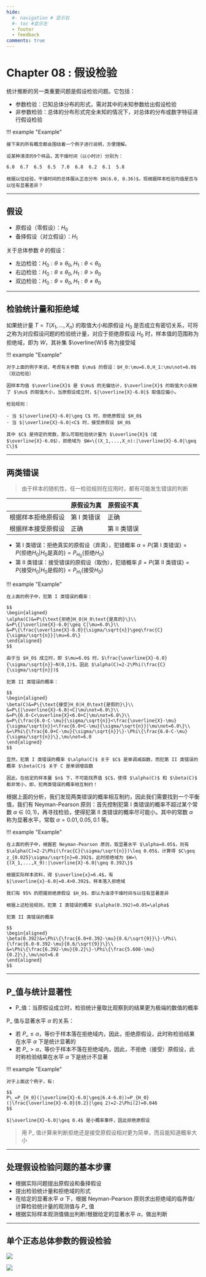 ```yaml
---
hide:
  #- navigation # 显示右
  #- toc #显示左
  - footer
  - feedback
comments: true
---  
```


# Chapter 08 : 假设检验

统计推断的另一类重要问题是假设检验问题。它包括：

- 参数检验：已知总体分布的形式，需对其中的未知参数给出假设检验
- 非参数检验：总体的分布形式完全未知的情况下，对总体的分布或数字特征进行假设检验

!!! example "Example"

	接下来的所有概念都会围绕着一个例子进行说明，方便理解。
	
	设某种清漆的9个样品，其干燥时间（以小时计）分别为：
	
    6.0  6.7  6.5  6.5  7.0  6.8  6.2  6.1  5.8
    
    根据以往经验，干燥时间的总体服从正态分布 $N(6.0, 0.36)$，现根据样本检验均值是否与以往有显著差异？
***
## 假设

- 原假设（零假设）：$H_0$
- 备择假设（对立假设）：$H_1$

关于总体参数 $\theta$ 的假设：

- 左边检验：$H_0:\theta\geq\theta_0,H_1:\theta<\theta_0$
- 右边检验：$H_0:\theta\leq\theta_0,H_1:\theta>\theta_0$
- 双边检验：$H_0:\theta=\theta_0,H_1:\theta\not=\theta_0$
***
## 检验统计量和拒绝域

如果统计量 $T=T(X_1,...,X_n)$ 的取值大小和原假设 $H_0$ 是否成立有密切关系，可将之称为对应假设问题的检验统计量，对应于拒绝原假设 $H_0$ 时，样本值的范围称为拒绝域，即为 $W$，其补集 $\overline{W}$ 称为接受域

!!! example "Example"

	对于上面的例子来说，考虑有关参数 $\mu$ 的假设：$H_0:\mu=6.0,H_1:\mu\not=6.0$（双边检验）
	
	因样本均值 $\overline{X}$ 是 $\mu$ 的无偏估计，$\overline{X}$ 的取值大小反映了 $\mu$ 的取值大小，当原假设成立时，$|\overline{X}-6.0|$ 取值应偏小。
	
	检验规则：
	
	- 当 $|\overline{X}-6.0|\geq C$ 时，拒绝原假设 $H_0$
	- 当 $|\overline{X}-6.0|<C$ 时，接受原假设 $H_0$
	
	其中 $C$ 是待定的常数，那么可取检验统计量为 $\overline{X}$（或 $\overline{X}-6.0$），拒绝域为 $W=\{(X_1,...,X_n):|\overline{X}-6.0|\geq C\}$
***
## 两类错误

> 由于样本的随机性，任一检验规则在应用时，都有可能发生错误的判断

|           | 原假设为真   | 原假设不真    |
| --------- | ------- | -------- |
| 根据样本拒绝原假设 | 第 I 类错误 | 正确       |
| 根据样本接受原假设 | 正确      | 第 II 类错误 |

- 第 I 类错误：拒绝真实的原假设（弃真），犯错概率 $\alpha=P\{\text{第 I 类错误}\}=P\{\text{拒绝}H_0|H_0\text{是真的}\}=P_{H_0}\{\text{拒绝}H_0\}$
- 第 II 类错误：接受错误的原假设（取伪），犯错概率 $\beta=P\{\text{第 II 类错误}\}=P\{\text{接受}H_0|H_0\text{是假的}\}=P_{H_1}\{\text{接受}H_0\}$

!!! example "Example"

	在上面的例子中，犯第 I 类错误的概率：
	
	$$
	\begin{aligned}
	\alpha(C)&=P\{\text{拒绝}H_0|H_0\text{是真的}\}\\
	&=P\{|\overline{X}-6.0|\geq C|\mu=6.0\}\\
	&=P\{\frac{\overline{X}-6.0}{\sigma/\sqrt{n}}\geq\frac{C}{\sigma/\sqrt{n}}|\mu=6.0\}
	\end{aligned}
	$$
	
	由于当 $H_0$ 成立时，即 $\mu=6.0$ 时，$\frac{\overline{X}-6.0}{\sigma/\sqrt{n}}∼N(0,1)$，因此 $\alpha(C)=2-2\Phi(\frac{C}{\sigma/\sqrt{n}})$
	
	犯第 II 类错误的概率：
	
	$$
	\begin{aligned}
	\beta(C)&=P\{\text{接受}H_0|H_0\text{是假的}\}\\
	&=P\{|\overline{X}-6.0|<C|\mu\not=6.0\}\\
	&=P\{6.0-C<\overline{X}<6.0+C|\mu\not=6.0\}\\
	&=P\{\frac{6.0-C-\mu}{\sigma/\sqrt{n}}<\frac{\overline{X}-\mu}{\sigma/\sqrt{n}}<\frac{6.0+C-\mu}{\sigma/\sqrt{n}}|\mu\not=6.0\}\\
	&=\Phi\{\frac{6.0+C-\mu}{\sigma/\sqrt{n}}\}-\Phi\{\frac{6.0-C-\mu}{\sigma/\sqrt{n}}\},\mu\not=6.0
	\end{aligned}
	$$
	
	显然，犯第 I 类错误的概率 $\alpha(C)$ 关于 $C$ 是单调减函数，而犯第 II 类错误的概率 $\beta(C)$ 关于 C 是单调增函数
	
	因此，在给定的样本量 $n$ 下，不可能找界值 $C$，使得 $\alpha(C)$ 和 $\beta(C)$ 都非常小，即，犯两类错误的概率相互制约！

根据上面的分析，我们发现两类错误的概率相互制约，因此我们需要找到一个平衡值，我们有 Neyman-Pearson 原则：首先控制犯第 I 类错误的概率不超过某个常数 $\alpha\in(0,1)$，再寻找检验，使得犯第 II 类错误的概率尽可能小。其中的常数 $\alpha$ 称为显著水平，常取 $\alpha=0.01,0.05,0.1$ 等。

!!! example "Example"

	在上面的例子中，根据若 Neyman-Pearson 原则，取显著水平 $\alpha=0.05$，则有 $\alpha(C)=2-2\Phi(\frac{C}{\sigma/\sqrt{n}})\leq 0.05$，计算得 $C\geq z_{0.025}\sigma/\sqrt{n}=0.392$，此时拒绝域为 $W=\{(X_1,...,X_9):|\overline{X}-6.0|\geq 0.392\}$
	
	根据实际样本资料，得 $\overline{x}=6.4$，有 $|\overline{x}-6.0|=0.4>0.392$，样本落入拒绝域
	
	我们有 95% 的把握拒绝原假设 $H_0$，即认为油漆干燥时间与以往有显著差异
	
	根据上述检验规则，犯第 I 类错误的概率 $\alpha(0.392)=0.05=\alpha$
	
	犯第 II 类错误的概率
	
	$$
	\begin{aligned}
	\beta(0.392)&=\Phi\{\frac{6.0+0.392-\mu}{0.6/\sqrt{9}}\}-\Phi\{\frac{6.0-0.392-\mu}{0.6/\sqrt{9}}\}\\
	&=\Phi\{\frac{6.392-\mu}{0.2}\}-\Phi\{\frac{5.608-\mu}{0.2}\},\mu\not=6.0
	\end{aligned}
	$$
	
***
## P_值与统计显著性

- P_值：当原假设成立时，检验统计量取比观察到的结果更为极端的数值的概率

P_ 值与显著水平 $\alpha$ 的关系：

- 若 $P\_\leq\alpha$，等价于样本落在拒绝域内，因此，拒绝原假设，此时称检验结果在水平 $\alpha$ 下是统计显著的
- 若 $P\_>\alpha$，等价于样本不落在拒绝域内，因此，不拒绝（接受）原假设，此时称检验结果在水平 $\alpha$ 下是统计不显著

!!! example "Example"

	对于上面这个例子，有:
	
	$$
	P\_=P_{H_0}(|\overline{X}-6.0|\geq|6.4-6.0|)=P_{H_0}(|\frac{\overline{X}-6.0}{0.2}|\geq 2)=2-2\Phi(2)=0.046
	$$
	
	$|\overline{X}-6.0|\geq 0.4$ 是小概率事件，因此拒绝原假设

> 用 P_ 值计算来判断拒绝还是接受原假设相对更为简单，而且能知道概率大小
***
## 处理假设检验问题的基本步骤

- 根据实际问题提出原假设和备择假设
- 提出检验统计量和拒绝域的形式
- 在给定的显著水平 $\alpha$ 下，根据 Neyman-Pearson 原则求出拒绝域的临界值/计算检验统计量的观测值与 $P\_$ 值
- 根据实际样本观测值做出判断/根据给定的显著水平 $\alpha$，做出判断
***
## 单个正态总体参数的假设检验

![](../../../assets/Pasted%20image%2020250106231217.png)

![](../../../assets/Pasted%20image%2020250106231252.png)
